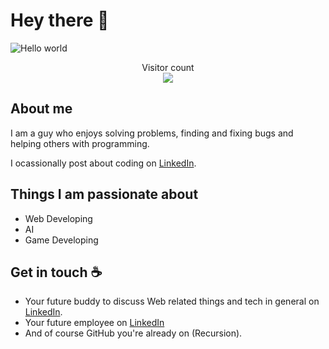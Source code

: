 # Hey there :wave:

<img src="https://raw.githubusercontent.com/sagar-viradiya/sagar-viradiya/master/resources/banner.png" alt="Hello world">

<p align="center"> 
  Visitor count<br>
  <img src="https://profile-counter.glitch.me/AbrarAhmed111/count.svg" />
</p>

## About me

I am a guy who enjoys solving problems, finding and fixing bugs and helping others with programming.

I ocassionally post about coding on [LinkedIn](https://www.linkedin.com/in/abrar-ahmed-b7a471242/).  


## Things I am passionate about

- Web Developing 
- AI 
- Game Developing


## Get in touch :coffee:

- Your future buddy to discuss Web related things and tech in general on [LinkedIn](https://www.linkedin.com/in/abrar-ahmed-b7a471242/).
- Your future employee on [LinkedIn](https://www.linkedin.com/in/abrar-ahmed-b7a471242/)
- And of course GitHub you're already on (Recursion).


<!--
**AbrarAhmed111/AbrarAhmed111** is a ✨ _special_ ✨ repository because its `README.md` (this file) appears on your GitHub profile.

Here are some ideas to get you started:

- 🔭 I’m currently working on ...
- 🌱 I’m currently learning ...
- 👯 I’m looking to collaborate on ...
- 🤔 I’m looking for help with ...
- 💬 Ask me about ...
- 📫 How to reach me: ...
- 😄 Pronouns: ...
- ⚡ Fun fact: ...
-->

